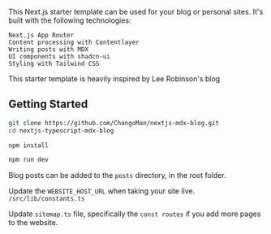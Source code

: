 This Next.js starter template can be used for your blog or personal sites. It's built with the following technologies:

    Next.js App Router
    Content processing with Contentlayer
    Writing posts with MDX
    UI components with shadcn-ui
    Styling with Tailwind CSS

This starter template is heavily inspired by Lee Robinson's blog

## Getting Started

```bash
git clone https://github.com/ChangoMan/nextjs-mdx-blog.git
cd nextjs-typescript-mdx-blog

npm install

npm run dev
```

Blog posts can be added to the `posts` directory, in the root folder.

Update the `WEBSITE_HOST_URL` when taking your site live. `/src/lib/constants.ts`

Update `sitemap.ts` file, specifically the `const routes` if you add more pages to the website.
